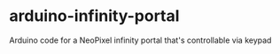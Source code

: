 # arduino-infinity-portal
Arduino code for a NeoPixel infinity portal that's controllable via keypad
